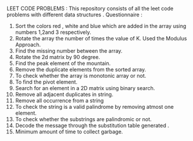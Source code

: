 LEET CODE PROBLEMS 
: This repository consists of all the leet code problems with different data structures . 
Questionnaire : 
1. Sort the colors red , white and blue which are added in the array using numbers 1,2and 3 respectively.
2. Rotate the array the number of times the value of K. Used the Modulus Approach.
3. Find the missing number between the array.
4. Rotate the 2d matrix by 90 degree.
5. Find the peak element of the mountain.
6. Remove the duplicate elements from the sorted array.
7. To check whether the array is monotonic array or not.
8. To find the pivot element.
9. Search for an element in a 2D matrix using binary search.
10. Remove all adjacent duplicates in string.
11. Remove all occurrence from a string
12. To check the string is a valid palindrome by removing atmost one element.
13. To check whether the substrings are palindromic or not.
14. Decode the message through the substitution table generated .
15. Minimum amount of time to collect garbage.
